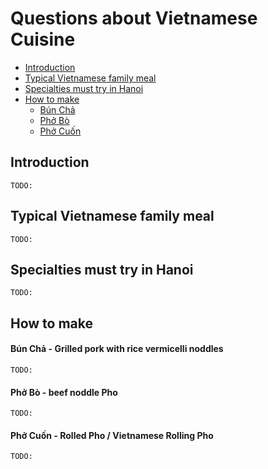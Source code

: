 # Questions about Vietnamese Cuisine
- [Introduction](#introduction)
- [Typical Vietnamese family meal](#typical-vietnamese-family-meal)
- [Specialties must try in Hanoi](#specialties-must-try-in-hanoi)
- [How to make](#how-to-make)
    - [Bún Chả](#bún-chả---grilled-pork-with-rice-vermicelli-noddles)
    - [Phở Bò](#phở-bò---beef-noddle-pho)
    - [Phở Cuốn](#phở-cuốn---rolled-pho-%2F-vietnamese-rolling-pho)

## Introduction
    TODO: 

## Typical Vietnamese family meal
    TODO: 

## Specialties must try in Hanoi
    TODO: 

## How to make
#### Bún Chả - Grilled pork with rice vermicelli noddles
    TODO: 

#### Phở Bò - beef noddle Pho
    TODO: 

#### Phở Cuốn - Rolled Pho / Vietnamese Rolling Pho
    TODO: 

